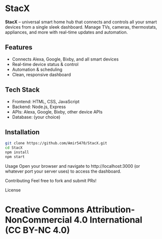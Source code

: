 # StacX

**StacX** – universal smart home hub that connects and controls all your smart devices from a single sleek dashboard. Manage TVs, cameras, thermostats, appliances, and more with real-time updates and automation.

## Features
- Connects Alexa, Google, Bixby, and all smart devices
- Real-time device status & control
- Automation & scheduling
- Clean, responsive dashboard

## Tech Stack
- Frontend: HTML, CSS, JavaScript
- Backend: Node.js, Express
- APIs: Alexa, Google, Bixby, other device APIs
- Database: (your choice)

## Installation
```bash
git clone https://github.com/Amir5470/StacX.git
cd StacX
npm install
npm start
```
Usage
Open your browser and navigate to http://localhost:3000 (or whatever port your server uses) to access the dashboard.

Contributing
Feel free to fork and submit PRs!

License
# Creative Commons Attribution-NonCommercial 4.0 International (CC BY-NC 4.0)
